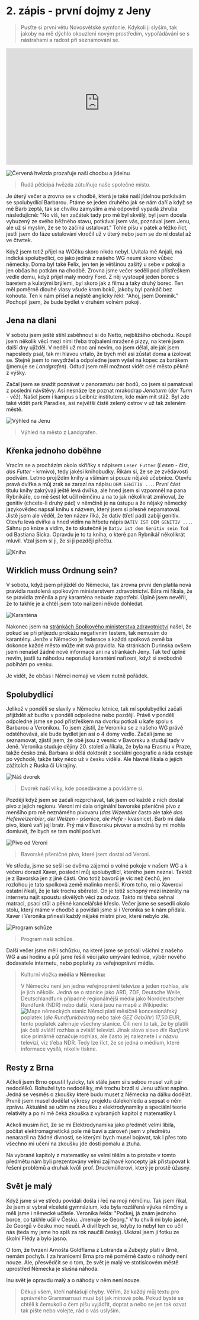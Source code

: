 # 2. zápis - první dojmy z Jeny

> Pusťte si první větu Novosvětské symfonie. Kdykoli ji slyším, tak jakoby na mě dýchlo okouzlení novým prostředím, vypořádávání se s nástrahami a radost při seznamování se.

<iframe width="100%" height="315" src="https://www.youtube-nocookie.com/embed/jOofzffyDSA" title="YouTube video player" frameborder="0" allow="accelerometer; autoplay; clipboard-write; encrypted-media; gyroscope; picture-in-picture" allowfullscreen></iframe>

![Červená hvězda prozařuje naši chodbu a jídelnu](hvezda.jpeg)
> Rudá pěticípá hvězda zútulňuje naše společné místo.

Je úterý večer a zrovna se v chodbě, která je také naší jídelnou potkávám se spolubydlící Barbarou. Ptáme se jeden druhého jak se nám daří a když se mě Barb zeptá, tak se chvilku zamyslím a má odpověď vypadá zhruba následujícně: "No víš, ten začátek tady pro mě byl skvělý, byl jsem docela vybuzený ze svého běžného stavu, potkával jsem vás, poznával jsem Jenu, ale už si myslím, že se to začíná ustalovat." Tohle píšu v pátek a těžko říct, jestli jsem do fáze ustalování vkročil už v úterý nebo jsem se do ní dostal až ve čtvrtek.

Když jsem totiž přijel na WGčku skoro nikdo nebyl. Uvítala mě Anjali, má indická spolubydlící, co jako jediná z našeho WG neumí skoro vůbec německy. Doma byl také Felix, jen ten je většinou zašitý u sebe v pokoji a jen občas ho potkám na chodbě. Zrovna jsme večer seděli pod přístřeškem vedle domu, když přijel malý modrý Ford. Z něj vystoupil jeden borec s baretem a kulatými brýlemi, byl skoro jak z filmu a taky druhý borec. Ten měl poměrně dlouhé vlasy všude krom boků, jakoby byl pankáč bez kohouta. Ten k nám přišel a nejistě anglicky řekl: "Ahoj, jsem Dominik." Pochopil jsem, že bude bydlet v druhém volném pokoji. 

## Jena na dlani

V sobotu jsem ještě stihl zaběhnout si do Netto, nejbližšího obchodu. Koupil jsem několik věcí mezi nimi třeba trojbalení mražené pizzy, na které jsem další dny ujížděl. V neděli už moc ani nevím, co jsem dělal, ale jak jsem naposledy psal, tak mi hlavou vrtalo, že bych měl asi zůstat doma a izolovat se. Stejně jsem to nevydržel a odpoledne jsem vyšel na kopec za barákem (jmenuje se _Landgrafen_). Odtud jsem měl možnost vidět celé město pěkně z výšky. 

Začal jsem se snažit poznávat v panoramatu pár bodů, co jsem si pamatoval z poslední návštěvy. Asi nesnáze lze poznat mrakodrap _Jenaturm_ (_der Turm_ - věž). Našel jsem i kampus s Leibniz institutem, kde mám mít stáž. Byl zde také vidět park Paradies, asi největší čistě zelený ostrov v už tak zeleném městě. 

![Výhled na Jenu](vyhled.jpeg)
> Výhled na město z Landgrafen.

## Křenka jednoho doběhne

Vracím se a procházím okolo skříňky s nápisem `Leser Futter` (_Lesen_ - číst, _das Futter_ - krmivo), tedy jakési knihobudky. Říkám si, že se ze zvědavosti podívám. Letmo projíždím knihy a všímám si pouze nějaké učebnice. Otevřu pravá dvířka a můj zrak se zarazí na nápisu `DEM GENITIV ...`. První část titulu knihy zakrývají ještě levá dvířka, ale hned jsem si vzpomněl na pana Rybníkáře, co mě šest let učil němčinu a na to jak několikrát zmiňoval, že genitiv (chcete-li druhý pád) v němčině je na ústupu a že nějaký německý jazykovědec napsal knihu s názvem, který jsem si přesně nepamatoval. Jistě jsem ale věděl, že ten název říká, že dativ (třetí pád) zabíjí genitiv. Otevřu levá dvířka a hned vidím na hřbetu nápis `DATIV IST DEM GENITIV ...`. Sáhnu po knize a vidím, že to skutečně je `Dativ ist dem Genitiv sein Tod` od Bastiana Sicka. Opravdu je to ta kniha, o které pan Rybníkář několikrát mluvil. Vzal jsem si ji, že si ji později přečtu.

![Kniha](kniha.jpeg)

## Wirklich muss Ordnung sein?

V sobotu, když jsem přijížděl do Německa, tak zrovna první den platila nová pravidla nastolená spolkovým ministerstvem zdravotnictví. Bára mi říkala, že se pravidla změnila a prý karanténa nebude zapotřebí. Úplně jsem nevěřil, že to takhle je a chtěl jsem toto nařízení někde dohledat.

![Karanténa](karantena.png)

Nakonec jsem na [stránkách Spolkového ministerstva zdravotnictví](https://www.bundesgesundheitsministerium.de/coronavirus-infos-reisende/faq-tests-einreisende.html) našel, že pokud se při příjezdu prokážu negativním testem, tak nemusím do karantény. Jenže v Německo je federace a každá spolková země ba dokonce každé město může mít svá pravidla. Na stránkách Durinska ovšem jsem nenašel žádné nové informace ani na stránkách Jeny. Tak teď úplně nevím, jestli tu náhodou neporušuji karanténí nařízení, když si svobodně pobíhám po venku. 

Je vidět, že občas i Němci nemají ve všem nutně pořádek.

## Spolubydlící

Jelikož v pondělí se slavily v Německu letnice, tak mí spolubydlící začali přijíždět až buďto v pondělí odpoledne nebo později. Právě v pondělí odpoledne jsme se pod přístřeškem na dvorku potkali u kafe spolu s Barbarou a Veronikou. To jsem zjistil, že Veronika se z našeho WG právě odstěhovává, ale bude bydlet jen asi o 4 domy vedle. Začali jsme se seznamovat, zjistil jsem, že obě jsou z vesnic v Bavorsku a studují tady v Jeně. Veronika studuje dějiny 20. století a říkala, že byla na Erasmu v Praze, takže česko zná. Barbara si dělá doktorát z sociální geografie a ráda cestuje po východě, takže taky něco už v česku viděla. Ale hlavně říkala o jejích zážitcích z Ruska či Ukrajiny.

![Náš dvorek](dvorek.jpeg)
> Dvorek naší vilky, kde posedáváme a povídáme si.

Později když jsem se začali rozprchávat, tak jsem od každé z nich dostal pivo z jejich regionu. Veroni mi dala originální bavorské pšeničné pivo z menšího pro mě neznámého pivovaru (_das Wizenbier_ často ale také _das Hefeweizenbier_, _der Weizen_ - pšenice, _die Hefe_ - kvasnice). Barb mi dala pivo, které vaří její bratr. Prý má v Bavorsku pivovar a možná by mi mohla domluvit, že bych se tam mohl podívat.

![Pivo od Veroni](pivko.jpeg)
> Bavorské pšeničné pivo, které jsem dostal od Veroni.

Ve středu, jsme se sešli se dvěma zájemci o volné pokoje v našem WG a k večeru dorazil Xaver, poslední můj spolubydlící, kterého jsem neznal. Taktéž je z Bavorska jen z jiné části. Ono totiž bavorů je víc než čechů, jen rozlohou je tato spolková země malinko menší. Krom toho, mi o Xaverovi ostatní říkali, že je tak trochu sběratel. On je totiž schopný mezi inzeráty na internetu najít spoustu skvělých věcí za odvoz. Takto mi třeba sehnal matraci, psací stůl a pěkné kancelářské křeslo. Večer jsme se sesedli okolo stolu, který máme v chodbě a povídali jsme si i Veronika se k nám přidala. Xaver i Veronika přinesli každý nějaké místní pivo, které nebylo zlé.

![Program schůze](meeting.jpeg)
> Program naší schůze.

Další večer jsme měli schůzku, na které jsme se potkali všichni z našeho WG a asi hodinu a půl jsme řešili věci jako umývání lednice, výběr nového dodavatele internetu, nebo poplatky za veřejnoprávní média.

> Kulturní vložka __média v Německu:__
> 
> V Německu není jen jedna veřejnoprávní televize a jeden rozhlas, ale je jich několik. Jedná se o stanice jako ARD, ZDF, Deutsche Welle, Deutschlandfunk případně regionálnější média jako Norddeutscher Rundfunk (NDR) nebo další, která jsou na mapě z Wikipedie:
![Mapa německých stanic](https://upload.wikimedia.org/wikipedia/commons/thumb/9/98/ARD_Karte.svg/1920px-ARD_Karte.svg.png)
> Němci platí měsíčně koncesionářský poplatek (_die Rundfunkbeitrag_ nebo také _GEZ Gebühr_) 17,50 EUR, tento poplatek zahrnuje všechny stanice. Čili není to tak, že by platili jak češi zvlášť rozhlas a zvlášť televizi.
> Jinak slovo slovo _die Runfunk_ sice primárně označuje rozhlas, ale často jej naleznete i v názvu televizí, viz třeba NDR. Tedy lze říct, že se jedná o médium, které informace vysílá, nikoliv tiskne.

## Resty z Brna

Ačkoli jsem Brno opustil fyzicky, tak stále jsem si s sebou musel vzít pár nedodělků. Bohužel tyto nedodělky, mě trochu brzdí si Jenu užívat naplno. Jedná se vesměs o zkoušky které budu muset z Německa na dálku dodělat. Prvně jsem musel dodělat výkresy projektu dalekohledu a sepsat o něm zprávu. Aktuálně se učím na zkoušku z elektrodynamiky a speciální teorie relativity a po ní mě čeká zkouška z vybraných kapitol z matematiky I. 

Ačkoli musím říct, že se mi Elektrodynamika jako předmět velmi líbila, počítat elektromagnetická pole mě baví a zároveň jsem v předmětu nenarazil na žádné divnosti, se kterými bych musel bojovat, tak i přes toto všechno mi učení na zkoušku jde dosti pomalu a ztuha. 

Na vybrané kapitoly z matematiky se velmi těším a to protože v tomto předmětu nám byli prezentovány velmi zajímavé koncepty jak přistupovat k řešení problémů a druhak kvůli prof. Druckmüllerovi, který je prostě úžasný.

## Svět je malý

Když jsme si ve středu povídali došla i řeč na moji němčinu. Tak jsem říkal, že jsem si vybral víceleté gymnázium, kde byla rozšířená výuka němčiny a měli jsme i německé učitele. Veronika řekla: "Počkej, já znám jednoho borce, co takhle učil v Česku. Jmenuje se Georg." V tu chvíli mi bylo jasné, že Georgů v česku moc neučí. A divil bych se, kdyby to nebyl ten co učil nás (teda my jsme ho spíš za rok naučili česky). Ukázal jsem ji fotku ze školní Flédy a bylo jasno.

O tom, že tvrzení Arnošta Goldflama z Lotranda a Zubejdy platí v Brně, nemám pochyb. I za hranicemi Brna pro mě poměrně často o náhody není nouze. Ale, přesvědčit se o tom, že svět je malý ve stotisícovém městě uprostřed Německa je slušná náhoda. 

Inu svět je opravdu malý a o náhody v něm není nouze.

> Děkuji všem, kteří nahlašují chyby. Věřím, že každý můj textu pro správného Grammarnazi musí být jak minové pole. Pokud byste se chtěli k čemukoli o čem píšu vyjádřit, doptat a nebo se jen tak ozvat tak pište nebo volejte, rád o vás uslyším.